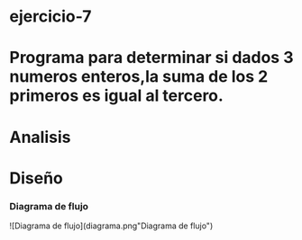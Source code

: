 # ejercicio-7
# Programa para determinar si dados 3 numeros enteros,la suma de los 2 primeros es igual al tercero.

# Analisis

# Diseño

### Diagrama de flujo
![Diagrama de flujo](diagrama.png"Diagrama de flujo")

